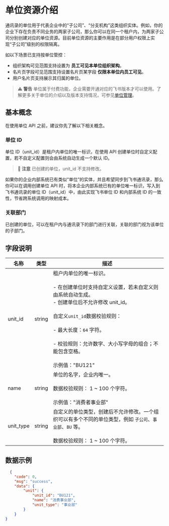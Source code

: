 # 单位资源介绍

通讯录的单位用于代表企业中的“子公司”、“分支机构”这类组织实体。例如，你的企业下存在负责不同业务的两家子公司，那么你可以在同一个租户内，为两家子公司分别创建对应的单位资源。目前单位资源的主要作用是在部分用户权限上实现“子公司”级别的权限隔离。

如以下场景已支持按单位管控：

- 组织架构可见范围支持设置为 **员工可见本单位组织架构**。
- 名片页字段可见范围支持设置名片页某字段 **仅限本单位内员工可见**。
- 用户名片页支持展示其归属的单位。



> **⚠️ 警告**
> 单位属于付费功能，企业需要开通对应的飞书版本才可以使用。了解更多关于单位的介绍以及版本支持情况，可参见[单位管理](https://www.feishu.cn/hc/zh-CN/articles/333548009177)。



## 基本概念

在使用单位 API 之前，建议你先了解以下相关概念。

### 单位 ID

单位 ID（unit_id）是租户内单位的唯一标识，在使用 API 创建单位时自定义配置，若不自定义配置则会由系统自动生成一个默认 ID。



> **📝 注意**
> 已创建的单位，unit_id 不支持修改。



如果你的企业内部系统已有类似“单位”的实体，并且希望同步到飞书通讯录，那么你可以在调用创建单位 API 时，将本企业内部系统已有的单位唯一标识，写入到飞书通讯录的单位 ID（unit_id）中，由此实现飞书单位 ID 和内部系统 ID 的一致性，节省跨系统调用的映射成本。

### 关联部门

已创建的单位，可以在租户内与通讯录下的部门进行关联，关联的部门视为该单位的子部门。

## 字段说明

| 名称 | 类型 | 描述 |
| --- | --- | --- |
| unit_id | string | 租户内单位的唯一标识。<br> <br>- 在创建单位时支持自定义设置，若未自定义则由系统自动生成。<br>- 创建单位后不允许修改 unit_id。<br> <br>自定义`unit_id`数据校验规则：<br><br>- 最大长度：`64` 字符。<br><br>- 校验规则：允许数字、大小写字母的组合；不能包含空格。<br> <br>示例值："BU121" |
| name | string | 单位的名字，企业内唯一。<br> <br>数据校验规则： 1 ~ 100 个字符。<br> <br>示例值："消费者事业部" |
| unit_type | string | 自定义的单位类型，创建后不允许修改。一个组织可以有多个不同的单位类型，例如 `子公司`、`事业部`、`BU` 等。<br> <br>数据校验规则： 1 ~ 100 个字符。 |




## 数据示例


```json 
  {
    "code": 0,
    "msg": "success",
    "data": {
        "unit": {
            "unit_id": "BU121",
            "name": "消费事业部",
            "unit_type": "事业部"
        }
    }
}
``` 


